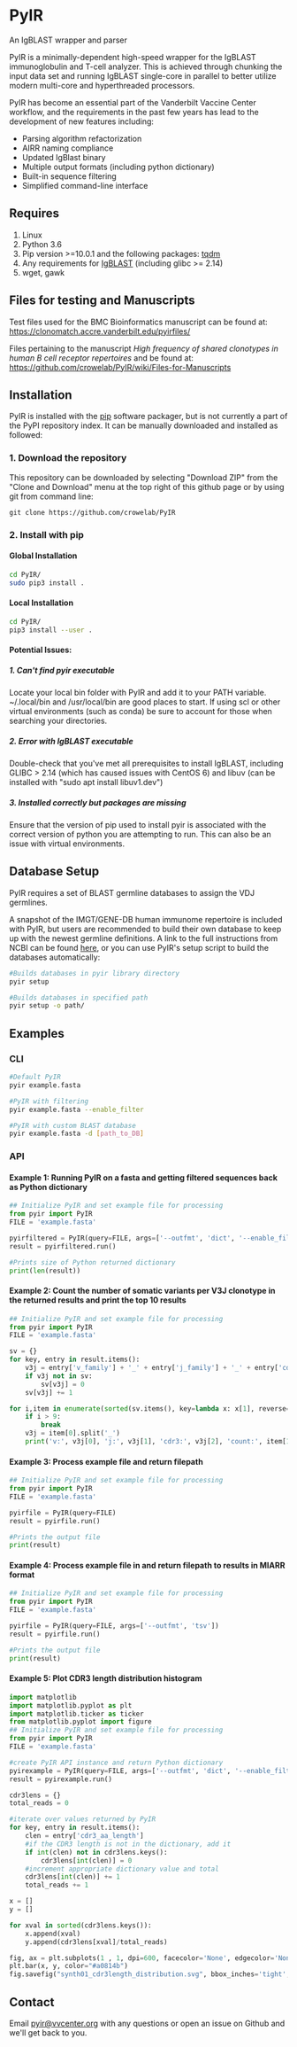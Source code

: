 # PyIR
An IgBLAST wrapper and parser

PyIR is a minimally-dependent high-speed wrapper for the IgBLAST immunoglobulin and T-cell analyzer. This is achieved 
through chunking the input data set and running IgBLAST single-core in parallel to better utilize modern multi-core and 
hyperthreaded  processors. 

PyIR has become an essential part of the Vanderbilt Vaccine Center workflow, and the requirements in the past few years 
 has lead to the development of new features including:
- Parsing algorithm refactorization
- AIRR naming compliance
- Updated IgBlast binary
- Multiple output formats (including python dictionary)
- Built-in sequence filtering
- Simplified command-line interface

## Requires
1. Linux
2. Python 3.6
3. Pip version >=10.0.1 and the following packages: [tqdm](https://github.com/tqdm/tqdm)
4. Any requirements for [IgBLAST](https://ncbi.github.io/igblast/) (including glibc >= 2.14)
5. wget, gawk


## Files for testing and Manuscripts

Test files used for the BMC Bioinformatics manuscript can be found at:
https://clonomatch.accre.vanderbilt.edu/pyirfiles/

Files pertaining to the manuscript *High frequency of shared clonotypes in human B cell receptor repertoires* and be found at: https://github.com/crowelab/PyIR/wiki/Files-for-Manuscripts


## Installation
PyIR is installed with the [pip](https://pip.pypa.io/en/stable/installing/) software packager, but is not 
currently a part of the PyPI repository index. It can be manually downloaded and installed as followed:

### 1. Download the repository
This repository can be downloaded by selecting "Download ZIP" from the "Clone and Download" menu at the top right of this github page or by using git from command line:

```
git clone https://github.com/crowelab/PyIR
```

### 2. Install with pip

#### Global Installation

```bash
cd PyIR/
sudo pip3 install .
```

#### Local Installation

```bash
cd PyIR/
pip3 install --user .
```

#### Potential Issues:
##### 1. Can't find pyir executable
Locate your local bin folder with PyIR and add it to your PATH variable. ~/.local/bin and /usr/local/bin are good places
to start. If using scl or other virtual environments (such as conda) be sure to account for those when searching your 
directories.

##### 2. Error with IgBLAST executable
Double-check that you've met all prerequisites to install IgBLAST, including GLIBC > 2.14 (which has caused issues 
with CentOS 6) and libuv (can be installed with "sudo apt install libuv1.dev")

##### 3. Installed correctly but packages are missing
Ensure that the version of pip used to install pyir is associated with the correct version of python you are 
attempting to run. This can also be an issue with virtual environments.



## Database Setup

PyIR requires a set of BLAST germline databases to assign the VDJ germlines.

A snapshot of the IMGT/GENE-DB human immunome repertoire is included with PyIR, but users are recommended to build 
their own database to keep up with the newest germline definitions. A link to the full instructions from NCBI can be 
found [here](https://ncbi.github.io/igblast/cook/How-to-set-up.html), or you can use PyIR's setup script to build the 
databases automatically:


```bash
#Builds databases in pyir library directory
pyir setup

#Builds databases in specified path
pyir setup -o path/
```

## Examples

### CLI
```bash
#Default PyIR
pyir example.fasta

#PyIR with filtering
pyir example.fasta --enable_filter

#PyIR with custom BLAST database
pyir example.fasta -d [path_to_DB]
```

### API

#### Example 1: Running PyIR on a fasta and getting filtered sequences back as Python dictionary

```python
## Initialize PyIR and set example file for processing
from pyir import PyIR
FILE = 'example.fasta'

pyirfiltered = PyIR(query=FILE, args=['--outfmt', 'dict', '--enable_filter'])
result = pyirfiltered.run()

#Prints size of Python returned dictionary
print(len(result))
 ```

#### Example 2: Count the number of somatic variants per V3J clonotype in the returned results and print the top 10 results
```python
## Initialize PyIR and set example file for processing
from pyir import PyIR
FILE = 'example.fasta'

sv = {}
for key, entry in result.items():
    v3j = entry['v_family'] + '_' + entry['j_family'] + '_' + entry['cdr3_aa']
    if v3j not in sv:
        sv[v3j] = 0
    sv[v3j] += 1

for i,item in enumerate(sorted(sv.items(), key=lambda x: x[1], reverse=True)):
    if i > 9:
        break
    v3j = item[0].split('_')
    print('v:', v3j[0], 'j:', v3j[1], 'cdr3:', v3j[2], 'count:', item[1])
```

#### Example 3: Process example file and return filepath
```python
## Initialize PyIR and set example file for processing
from pyir import PyIR
FILE = 'example.fasta'

pyirfile = PyIR(query=FILE)
result = pyirfile.run()

#Prints the output file
print(result)
```

#### Example 4: Process example file in and return filepath to results in MIARR format
```python
## Initialize PyIR and set example file for processing
from pyir import PyIR
FILE = 'example.fasta'

pyirfile = PyIR(query=FILE, args=['--outfmt', 'tsv'])
result = pyirfile.run()

#Prints the output file
print(result)
```

#### Example 5: Plot CDR3 length distribution histogram
```python
import matplotlib
import matplotlib.pyplot as plt
import matplotlib.ticker as ticker
from matplotlib.pyplot import figure
## Initialize PyIR and set example file for processing
from pyir import PyIR
FILE = 'example.fasta'

#create PyIR API instance and return Python dictionary
pyirexample = PyIR(query=FILE, args=['--outfmt', 'dict', '--enable_filter'])
result = pyirexample.run()

cdr3lens = {}
total_reads = 0

#iterate over values returned by PyIR
for key, entry in result.items():
	clen = entry['cdr3_aa_length']
	#if the CDR3 length is not in the dictionary, add it
	if int(clen) not in cdr3lens.keys():
		cdr3lens[int(clen)] = 0
	#increment appropriate dictionary value and total
	cdr3lens[int(clen)] += 1
	total_reads += 1

x = []
y = []

for xval in sorted(cdr3lens.keys()):
	x.append(xval)
	y.append(cdr3lens[xval]/total_reads)

fig, ax = plt.subplots(1 , 1, dpi=600, facecolor='None', edgecolor='None')
plt.bar(x, y, color="#a0814b")
fig.savefig("synth01_cdr3length_distribution.svg", bbox_inches='tight', pad_inches=0)
```

## Contact

Email pyir@vvcenter.org with any questions or open an issue on Github and we'll get back to you.


